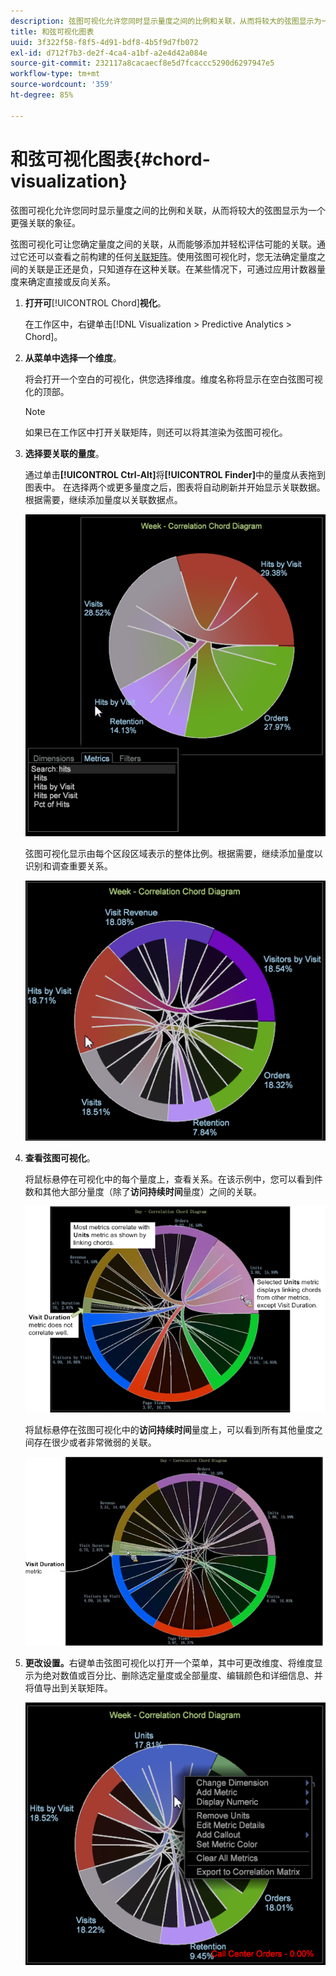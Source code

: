 ```yaml
---
description: 弦图可视化允许您同时显示量度之间的比例和关联，从而将较大的弦图显示为一个更强关联的象征。
title: 和弦可视化图表
uuid: 3f322f58-f8f5-4d91-bdf8-4b5f9d7fb072
exl-id: d712f7b3-de2f-4ca4-a1bf-a2e4d42a084e
source-git-commit: 232117a8cacaecf8e5d7fcaccc5290d6297947e5
workflow-type: tm+mt
source-wordcount: '359'
ht-degree: 85%

---
```


# 和弦可视化图表{#chord-visualization}

弦图可视化允许您同时显示量度之间的比例和关联，从而将较大的弦图显示为一个更强关联的象征。

弦图可视化可让您确定量度之间的关联，从而能够添加并轻松评估可能的关联。通过它还可以查看之前构建的任何[关联矩阵](https://experienceleague.adobe.com/docs/data-workbench/using/client/analysis-visualizations/correlation-analysis/c-correlation-analysis.html)。使用弦图可视化时，您无法确定量度之间的关联是正还是负，只知道存在这种关联。在某些情况下，可通过应用计数器量度来确定直接或反向关系。

1. **打开可&#x200B;**[!UICONTROL Chord]**视化**。

   在工作区中，右键单击[!DNL Visualization > Predictive Analytics > Chord]。

1. **从菜单中选择一个维度**。

   将会打开一个空白的可视化，供您选择维度。维度名称将显示在空白弦图可视化的顶部。

   >[!NOTE]
   >
   >如果已在工作区中打开关联矩阵，则还可以将其渲染为弦图可视化。

1. **选择要关联的量度**。

   通过单击&#x200B;**[!UICONTROL Ctrl-Alt]**&#x200B;将&#x200B;**[!UICONTROL Finder]**&#x200B;中的量度从表拖到图表中。 在选择两个或更多量度之后，图表将自动刷新并开始显示关联数据。根据需要，继续添加量度以关联数据点。

   ![](assets/chord_drag_metric.png)

   弦图可视化显示由每个区段区域表示的整体比例。根据需要，继续添加量度以识别和调查重要关系。

   ![](assets/chord_selected.png)

1. **查看弦图可视化**。

   将鼠标悬停在可视化中的每个量度上，查看关系。在该示例中，您可以看到件数和其他大部分量度（除了&#x200B;**访问持续时间**&#x200B;量度）之间的关联。

   ![](assets/chord_visualization_1.png)

   将鼠标悬停在弦图可视化中的&#x200B;**访问持续时间**&#x200B;量度上，可以看到所有其他量度之间存在很少或者非常微弱的关联。

   ![](assets/chord_visualization_2.png)

1. **更改设置。**&#x200B;右键单击弦图可视化以打开一个菜单，其中可更改维度、将维度显示为绝对数值或百分比、删除选定量度或全部量度、编辑颜色和详细信息、并将值导出到关联矩阵。

   ![](assets/chord_menu.png)
